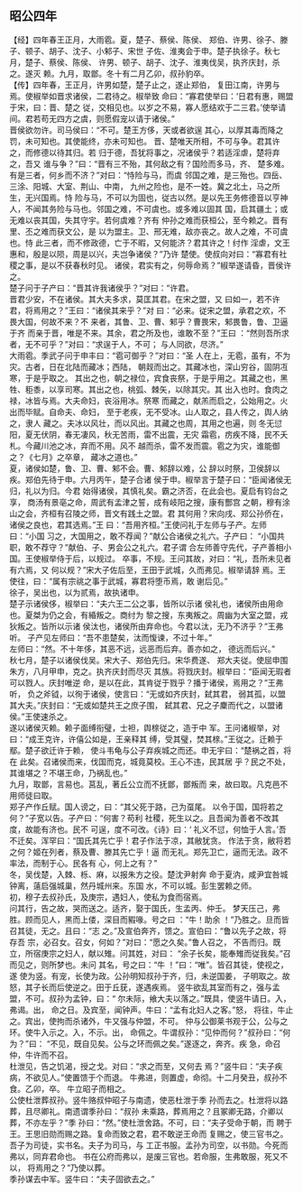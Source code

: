 ## 昭公四年

【经】四年春王正月，大雨雹。夏，楚子、蔡侯、陈侯、
郑伯、许男、徐子、滕子、顿子、胡子、沈子、小邾子、宋世
子佐、淮夷会于申。楚子执徐子。秋七月，楚子、蔡侯、陈侯、
许男、顿子、胡子、沈子、淮夷伐吴，执齐庆封，杀之。遂灭
赖。九月，取鄫。冬十有二月乙卯，叔孙豹卒。  
【传】四年春，王正月，许男如楚，楚子止之，遂止郑伯，
复田江南，许男与焉。使椒举如晋求诸侯，二君待之。椒举致
命曰：“寡君使举曰：‘日君有惠，赐盟于宋，曰：晋、楚之
従，交相见也。以岁之不易，寡人愿结欢于二三君。’使举请
间。君若苟无四方之虞，则愿假宠以请于诸侯。”  
晋侯欲勿许。司马侯曰：“不可。楚王方侈，天或者欲逞
其心，以厚其毒而降之罚，未可知也。其使能终，亦未可知也。
晋、楚唯天所相，不可与争。君其许之，而修德以待其归。若
归于德，吾犹将事之，况诸侯乎？若适淫虐，楚将弃之，吾又
谁与争？”曰：“晋有三不殆，其何敌之有？国险而多马，齐、
楚多难。有是三者，何乡而不济？”对曰：“恃险与马，而虞
邻国之难，是三殆也。四岳、三涂、阳城、大室、荆山、中南，
九州之险也，是不一姓。冀之北土，马之所生，无兴国焉。恃
险与马，不可以为固也，従古以然。是以先王务修德音以亨神
人，不闻其务险与马也。邻国之难，不可虞也。或多难以固其
国，启其疆土；或无难以丧其国，失其守宇。若何虞难？齐有
仲孙之难而获桓公，至今赖之。晋有里、丕之难而获文公，是
以为盟主。卫、邢无难，敌亦丧之。故人之难，不可虞也。恃
此三者，而不修政德，亡于不暇，又何能济？君其许之！纣作
淫虐，文王惠和，殷是以陨，周是以兴，夫岂争诸侯？”乃许
楚使。使叔向对曰：“寡君有社稷之事，是以不获春秋时见。
诸侯，君实有之，何辱命焉？”椒举遂请昏，晋侯许之。  
楚子问于子产曰：“晋其许我诸侯乎？”对曰：“许君。  
晋君少安，不在诸侯。其大夫多求，莫匡其君。在宋之盟，又
曰如一，若不许君，将焉用之？”王曰：“诸侯其来乎？”对
曰：“必来。従宋之盟，承君之欢，不畏大国，何故不来？不
来者，其鲁、卫、曹、邾乎？曹畏宋，邾畏鲁，鲁、卫逼于齐
而亲于晋，唯是不来。其余，君之所及也，谁敢不至？”王曰
：“然则吾所求者，无不可乎？”对曰：“求逞于人，不可；
与人同欲，尽济。”  
大雨雹。季武子问于申丰曰：“雹可御乎？”对曰：“圣
人在上，无雹，虽有，不为灾。古者，日在北陆而藏冰；西陆，
朝觌而出之。其藏冰也，深山穷谷，固阴冱寒，于是乎取之。
其出之也，朝之禄位，宾食丧祭，于是乎用之。其藏之也，黑
牲、秬黍，以享司寒。其出之也，桃弧、棘矢，以除其灾。其
出入也时。食肉之禄，冰皆与焉。大夫命妇，丧浴用冰。祭寒
而藏之，献羔而启之，公始用之。火出而毕赋。自命夫、命妇，
至于老疾，无不受冰。山人取之，县人传之，舆人纳之，隶人
藏之。夫冰以风壮，而以风出。其藏之也周，其用之也遍，则
冬无愆阳，夏无伏阴，春无凄风，秋无苦雨，雷不出震，无灾
霜雹，疠疾不降，民不夭札。今藏川池之冰，弃而不用。风不
越而杀，雷不发而震。雹之为灾，谁能御之？《七月》之卒章，
藏冰之道也。”  
夏，诸侯如楚，鲁、卫、曹、邾不会。曹、邾辞以难，公
辞以时祭，卫侯辞以疾。郑伯先待于申。六月丙午，楚子合诸
侯于申。椒举言于楚子曰：“臣闻诸侯无归，礼以为归。今君
始得诸侯，其慎礼矣。霸之济否，在此会也。夏启有钧台之享，
商汤有景亳之命，周武有孟津之誓，成有岐阳之搜，康有酆宫
之朝，穆有涂山之会，齐桓有召陵之师，晋文有践土之盟。君
其何用？宋向戌、郑公孙侨在，诸侯之良也，君其选焉。”王
曰：“吾用齐桓。”王使问礼于左师与子产。左师曰：“小国
习之，大国用之，敢不荐闻？”献公合诸侯之礼六。子产曰：
“小国共职，敢不荐守？”献伯、子、男会公之礼六。君子谓
合左师善守先代，子产善相小国。王使椒举侍于后，以规过。
卒事，不规。王问其故，对曰：“礼，吾所未见者有六焉，又
何以规？”宋大子佐后至，王田于武城，久而弗见。椒举请辞
焉。王使往，曰：“属有宗祧之事于武城，寡君将堕币焉，敢
谢后见。”  
徐子，吴出也，以为贰焉，故执诸申。  
楚子示诸侯侈，椒举曰：“夫六王二公之事，皆所以示诸
侯礼也，诸侯所由用命也。夏桀为仍之会，有緍叛之。商纣为
黎之搜，东夷叛之。周幽为大室之盟，戎狄叛之。皆所以示诸
侯汰也，诸侯所由弃命也。今君以汰，无乃不济乎？”王弗听。
子产见左师曰：“吾不患楚矣，汰而愎谏，不过十年。”  
左师曰：“然。不十年侈，其恶不远，远恶而后弃。善亦如之，
德远而后兴。”  
秋七月，楚子以诸侯伐吴。宋大子、郑伯先归。宋华费遂、
郑大夫従。使屈申围朱方，八月甲申，克之。执齐庆封而尽灭
其族。将戮庆封。椒举曰：“臣闻无瑕者可以戮人。庆封唯逆
命，是以在此，其肯従于戮乎？播于诸侯，焉用之？”王弗听，
负之斧钺，以徇于诸侯，使言曰：“无或如齐庆封，弑其君，
弱其孤，以盟其大夫。”庆封曰：“无或如楚共王之庶子围，
弑其君、兄之子麇而代之，以盟诸侯。”王使速杀之。  
遂以诸侯灭赖。赖子面缚衔璧，士袒，舆榇従之，造于中
军。王问诸椒举，对曰：“成王克许，许僖公如是，王亲释其
缚，受其璧，焚其榇。”王従之。迁赖于鄢。楚子欲迁许于赖，
使斗韦龟与公子弃疾城之而还。申无宇曰：“楚祸之首，将在
此矣。召诸侯而来，伐国而克，城竟莫校。王心不违，民其居
乎？民之不处，其谁堪之？不堪王命，乃祸乱也。”  
九月，取鄫，言易也。莒乱，著丘公立而不抚鄫，鄫叛而
来，故曰取。凡克邑不用师徒曰取。  
郑子产作丘赋。国人谤之，曰：“其父死于路，己为虿尾。
以令于国，国将若之何？”子宽以告。子产曰：“何害？苟利
社稷，死生以之。且吾闻为善者不改其度，故能有济也。民不
可逞，度不可改。《诗》曰：‘ 礼义不愆，何恤于人言。’吾
不迁矣。浑罕曰：“国氏其先亡乎！君子作法于凉，其敝犹贪。
作法于贪，敝将若之何？姬在列者，蔡及曹、滕其先亡乎！逼
而无礼。郑先卫亡，逼而无法。政不率法，而制于心。民各有
心，何上之有？”  
冬，吴伐楚，入棘、栎、麻，以报朱方之役。楚沈尹射奔
命于夏汭，咸尹宜咎城钟离，薳启强城巢，然丹城州来。东国
水，不可以城。彭生罢赖之师。  
初，穆子去叔孙氏，及庚宗，遇妇人，使私为食而宿焉。  
问其行，告之故，哭而送之。适齐，娶于国氏，生孟丙、仲壬。
梦天压己，弗胜。顾而见人，黑而上偻，深目而豭喙。号之曰
：“牛！助余 ！”乃胜之。旦而皆召其徒，无之。且曰：“志
之。”及宣伯奔齐，馈之。宣伯曰：“鲁以先子之故，将存吾
宗，必召女。召女，何如？”对曰：“愿之久矣。”鲁人召之，
不告而归。既立，所宿庚宗之妇人，献以雉。问其姓，对曰：
“余子长矣，能奉雉而従我矣。”召而见之，则所梦也。未问
其名，号之曰：“牛 ！”曰：“唯”。皆召其徒，使视之，遂
使为竖。有宠，长使为政。公孙明知叔孙于齐，归，未逆国姜，
子明取之。故怒，其子长而后使逆之。田于丘莸，遂遇疾焉。
竖牛欲乱其室而有之，强与孟盟，不可。叔孙为孟钟，曰：“
尔未际，飨大夫以落之。”既具，使竖牛请日。入，弗谒。出，
命之日。及宾至，闻钟声。牛曰：“孟有北妇人之客。”怒，
将往，牛止之。宾出，使拘而杀诸外，牛又强与仲盟，不可。
仲与公御莱书观于公，公与之环。使牛入示之。入，不示。出，
命佩之。牛谓叔孙：“见仲而何？”叔孙曰：“何为？”曰：
“不见，既自见矣。公与之环而佩之矣。”遂逐之，奔齐。疾
急，命召仲，牛许而不召。  
杜泄见，告之饥渴，授之戈。对曰：“求之而至，又何去
焉？”竖牛曰：“夫子疾病，不欲见人。”使置馈于个而退。
牛弗进，则置虚，命彻。十二月癸丑，叔孙不食。乙卯，卒。
牛立昭子而相之。  
公使杜泄葬叔孙。竖牛赂叔仲昭子与南遗，使恶杜泄于季
孙而去之。杜泄将以路葬，且尽卿礼。南遗谓季孙曰：“叔孙
未乘路，葬焉用之？且冢卿无路，介卿以葬，不亦左乎？”季
孙曰：“然。”使杜泄舍路。不可，曰：“夫子受命于朝，而
聘于王。王思旧勋而赐之路。复命而致之君，君不敢逆王命而
复赐之，使三官书之。吾子为司徒，实书名。夫子为司马，与
工正书服。孟孙为司空，以书勋。今死而弗以，同弃君命也。
书在公府而弗以，是废三官也。若命服，生弗敢服，死又不以，
将焉用之？”乃使以葬。  
季孙谋去中军。竖牛曰：“夫子固欲去之。”  

